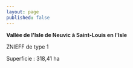 ```yaml
---
layout: page
published: false
---
```


**Vallée de l'Isle de Neuvic à Saint-Louis en l'Isle**

ZNIEFF de type 1

Superficie : 318,41 ha
